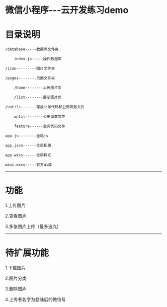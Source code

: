 # 微信小程序---云开发练习demo

# 目录说明

    /database-----数据库文件夹

        index.js-----操作数据库

    /icon---------图片文件夹

    /pages--------页面文件夹

        /home--------上传图片页

        /list--------展示图片页

    /untils-------存放业务代码和公用函数文件

        until--------公用函数文件

        feature------业务代码文件

    app.js--------全局js

    app.json------全局配置

    app.wxss------全局样式

    weui.wxss-----官方ui库




--------------

# 功能

1.上传图片

2.查看图片

3.多张图片上传（最多选九)


----------
# 待扩展功能
1.下载图片

2.图片分类

3.删除图片

4.上传者名字为登陆后的微信号

